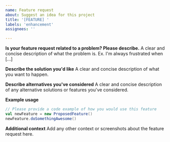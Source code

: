 ```yaml
---
name: Feature request
about: Suggest an idea for this project
title: '[FEATURE] '
labels: 'enhancement'
assignees: ''

---
```


**Is your feature request related to a problem? Please describe.**
A clear and concise description of what the problem is. Ex. I'm always frustrated when [...]

**Describe the solution you'd like**
A clear and concise description of what you want to happen.

**Describe alternatives you've considered**
A clear and concise description of any alternative solutions or features you've considered.

**Example usage**
```scala
// Please provide a code example of how you would use this feature
val newFeature = new ProposedFeature()
newFeature.doSomethingAwesome()
```

**Additional context**
Add any other context or screenshots about the feature request here.